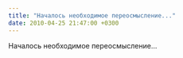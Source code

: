 ```yaml
---
title: "Началось необходимое переосмысление..."
date: 2010-04-25 21:47:00 +0300
---
```


Началось необходимое переосмысление...

